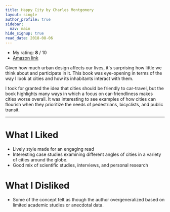 ```yaml
---
title: Happy City by Charles Montgomery
layout: single
author_profile: true
sidebar:
  nav: main
hide_signup: true
read_date: 2018-08-06
---
```


* My rating: **8** / 10
* [Amazon link](https://amzn.to/2PGxPoU)

Given how much urban design affects our lives, it's surprising how little we think about and participate in it. This book was eye-opening in terms of the way I look at cities and how its inhabitants interact with them.

I took for granted the idea that cities should be friendly to car-travel, but the book highlights many ways in which a focus on car-friendliness makes cities worse overall. It was interesting to see examples of how cities can flourish when they prioritize the needs of pedestrians, bicyclists, and public transit.

<div style="clear: both;"></div>

<!--more-->

---

# What I Liked

* Lively style made for an engaging read
* Interesting case studies examining different angles of cities in a variety of cities around the globe.
* Good mix of scientific studies, interviews, and personal research

# What I Disliked

* Some of the concept felt as though the author overgeneralized based on limited academic studies or anecdotal data.

